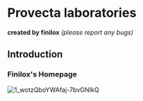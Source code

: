 # Provecta laboratories

**created by finilox**
_(please report any bugs)_

## Introduction
### Finilox's Homepage


![1_wotzQboYWAfaj-7bvGNIkQ](https://github.com/user-attachments/assets/dc4c8ecb-6619-4c00-be78-52d33d8c1a3e)
